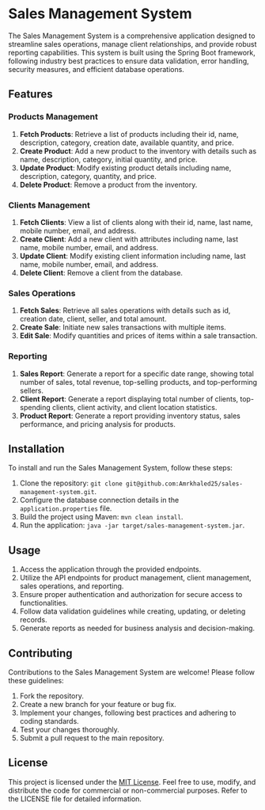 # Sales Management System

The Sales Management System is a comprehensive application designed to streamline sales operations, manage client relationships, and provide robust reporting capabilities. This system is built using the Spring Boot framework, following industry best practices to ensure data validation, error handling, security measures, and efficient database operations.

## Features

### Products Management

1. **Fetch Products**: Retrieve a list of products including their id, name, description, category, creation date, available quantity, and price.
2. **Create Product**: Add a new product to the inventory with details such as name, description, category, initial quantity, and price.
3. **Update Product**: Modify existing product details including name, description, category, quantity, and price.
4. **Delete Product**: Remove a product from the inventory.

### Clients Management

1. **Fetch Clients**: View a list of clients along with their id, name, last name, mobile number, email, and address.
2. **Create Client**: Add a new client with attributes including name, last name, mobile number, email, and address.
3. **Update Client**: Modify existing client information including name, last name, mobile number, email, and address.
4. **Delete Client**: Remove a client from the database.

### Sales Operations

1. **Fetch Sales**: Retrieve all sales operations with details such as id, creation date, client, seller, and total amount.
2. **Create Sale**: Initiate new sales transactions with multiple items.
3. **Edit Sale**: Modify quantities and prices of items within a sale transaction.

### Reporting

1. **Sales Report**: Generate a report for a specific date range, showing total number of sales, total revenue, top-selling products, and top-performing sellers.
2. **Client Report**: Generate a report displaying total number of clients, top-spending clients, client activity, and client location statistics.
3. **Product Report**: Generate a report providing inventory status, sales performance, and pricing analysis for products.

## Installation

To install and run the Sales Management System, follow these steps:

1. Clone the repository: `git clone git@github.com:Amrkhaled25/sales-management-system.git`.
2. Configure the database connection details in the `application.properties` file.
3. Build the project using Maven: `mvn clean install`.
4. Run the application: `java -jar target/sales-management-system.jar`.

## Usage

1. Access the application through the provided endpoints.
2. Utilize the API endpoints for product management, client management, sales operations, and reporting.
3. Ensure proper authentication and authorization for secure access to functionalities.
4. Follow data validation guidelines while creating, updating, or deleting records.
5. Generate reports as needed for business analysis and decision-making.

## Contributing

Contributions to the Sales Management System are welcome! Please follow these guidelines:

1. Fork the repository.
2. Create a new branch for your feature or bug fix.
3. Implement your changes, following best practices and adhering to coding standards.
4. Test your changes thoroughly.
5. Submit a pull request to the main repository.

## License

This project is licensed under the [MIT License](LICENSE). Feel free to use, modify, and distribute the code for commercial or non-commercial purposes. Refer to the LICENSE file for detailed information.
